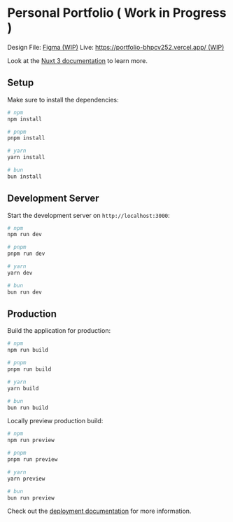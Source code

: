 # Personal Portfolio ( Work in Progress )
Design File: [Figma (WIP)](https://www.figma.com/file/p3bORZ5sWLD3mg4WVEtaSa/folio-design?type=design&node-id=0%3A1&t=OsGSOCuRUm5tMaVZ-1)
Live: [https://portfolio-bhpcv252.vercel.app/ (WIP)](https://portfolio-bhpcv252.vercel.app/)

Look at the [Nuxt 3 documentation](https://nuxt.com/docs/getting-started/introduction) to learn more.

## Setup

Make sure to install the dependencies:

```bash
# npm
npm install

# pnpm
pnpm install

# yarn
yarn install

# bun
bun install
```

## Development Server

Start the development server on `http://localhost:3000`:

```bash
# npm
npm run dev

# pnpm
pnpm run dev

# yarn
yarn dev

# bun
bun run dev
```

## Production

Build the application for production:

```bash
# npm
npm run build

# pnpm
pnpm run build

# yarn
yarn build

# bun
bun run build
```

Locally preview production build:

```bash
# npm
npm run preview

# pnpm
pnpm run preview

# yarn
yarn preview

# bun
bun run preview
```

Check out the [deployment documentation](https://nuxt.com/docs/getting-started/deployment) for more information.

